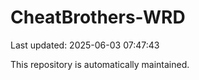 # CheatBrothers-WRD

Last updated: 2025-06-03 07:47:43

This repository is automatically maintained.
